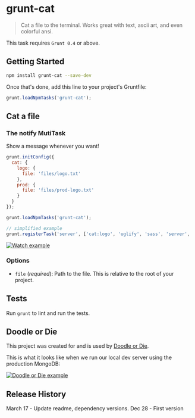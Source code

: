 # grunt-cat

> Cat a file to the terminal. Works great with text, ascii art, and even colorful ansi.

This task requires `Grunt 0.4` or above.

## Getting Started

```bash
npm install grunt-cat --save-dev
```

Once that's done, add this line to your project's Gruntfile:

```js
grunt.loadNpmTasks('grunt-cat');
```

## Cat a file

### The notify MutiTask
Show a message whenever you want!

```js
grunt.initConfig({
  cat: {
    logo: {
      file: 'files/logo.txt'
    },
    prod: {
      file: 'files/prod-logo.txt'
    }
  }
});

grunt.loadNpmTasks('grunt-cat');

// simplified example
grunt.registerTask('server', ['cat:logo', 'uglify', 'sass', 'server', 'notify:server']);
```

[![Watch example](https://github.com/dylang/grunt-cat/raw/master/screenshots/doodleordie.png)](https://github.com/dylang/grunt-cat)

### Options
* `file` (_required_): Path to the file. This is relative to the root of your project.

## Tests
Run `grunt` to lint and run the tests.

## Doodle or Die
This project was created for and is used by [Doodle or Die](http://doodleOrDie.com).

This is what it looks like when we run our local dev server using the production MongoDB:

[![Doodle or Die example](https://github.com/dylang/grunt-cat/raw/master/screenshots/doodleordie-prod.png)](http://doodleOrDie.com)

## Release History
March 17 - Update readme, dependency versions.
Dec 28 - First version
